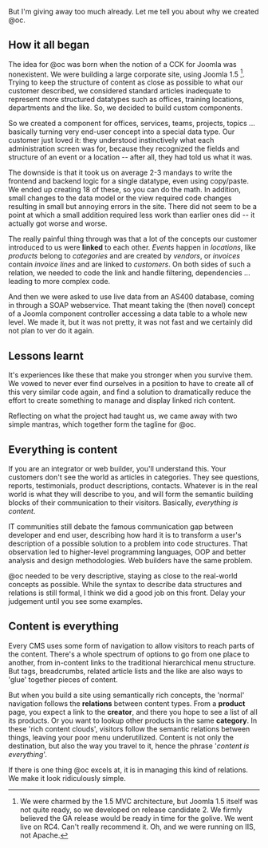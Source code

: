 But I'm giving away too much already. Let me tell you about why we created @oc.

## How it all began

The idea for @oc was born when the notion of a CCK for Joomla was nonexistent. We were building a large corporate site, using Joomla 1.5 [^joomlarc]. Trying to keep the structure of content as close as possible to what our customer described, we considered standard articles inadequate to represent more structured datatypes such as offices, training locations, departments and the like. So, we decided to build custom components. 

[^joomlarc]: We were charmed by the 1.5 MVC architecture, but Joomla 1.5 itself was not quite ready, so we developed on release candidate 2. We firmly believed the GA release would be ready in time for the golive. We went live on RC4. Can't really recommend it. Oh, and we were running on IIS, not Apache.

So we created a component for offices, services, teams, projects, topics ... basically turning very end-user concept into a special data type. Our customer just loved it: they understood instinctively what each administration screen was for, because they recognized the fields and structure of an event or a location -- after all, they had told us what it was. 

The downside is that it took us on average 2-3 mandays to write the frontend and backend logic for a single datatype, even using copy/paste. We ended up creating 18 of these, so you can do the math. In addition, small changes to the data model or the view required code changes resulting in small but annoying errors in the site. There did not seem to be a point at which a small addition required less work than earlier ones did -- it actually got worse and worse.

The really painful thing through was that a lot of the concepts our customer introduced to us were **linked** to each other. *Events* happen in *locations*, like *products* belong to *categories* and are created by *vendors*, or *invoices* contain *invoice lines* and are linked to *customers*. On both sides of such a relation, we needed to code the link and handle filtering, dependencies ... leading to more complex code. 

And then we were asked to use live data from an AS400 database, coming in through a SOAP webservice. That meant taking the (then novel) concept of a Joomla component controller accessing a data table to a whole new level. We made it, but it was not pretty, it was not fast and we certainly did not plan to ver do it again.

## Lessons learnt

It's experiences like these that make you stronger when you survive them. We vowed to never ever find ourselves in a position to have to create all of this very similar code again, and find a solution to dramatically reduce the effort to create something to manage and display linked rich content.

Reflecting on what the project had taught us, we came away with two simple mantras, which together form the tagline for @oc.

## Everything is content

If you are an integrator or web builder, you'll understand this. Your customers don't see the world as articles in categories. They see questions, reports, testimonials, product descriptions, contacts. Whatever is in the real world is what they will describe to you, and will form the semantic building blocks of their communication to their visitors. Basically, *everything is content*.

IT communities still debate the famous communication gap between developer and end user, describing how hard it is to transform a user's description of a possible solution to a problem into code structures. That observation led to higher-level programming languages, OOP and better analysis and design methodologies. Web builders have the same problem.
 
@oc needed to be very descriptive, staying as close to the real-world concepts as possible. While the syntax to describe data structures and relations is still formal, I think we did a good job on this front. Delay your judgement until you see some examples. 

## Content is everything

Every CMS uses some form of navigation to allow visitors to reach parts of the content. There's a whole spectrum of options to go from one place to another, from in-content links to the traditional hierarchical menu structure. But tags, breadcrumbs, related article lists and the like are also ways to 'glue' together pieces of content.

But when you build a site using semantically rich concepts, the 'normal' navigation follows the **relations** between content types. From a **product** page, you expect a link to the **creator**, and there you hope to see a list of all its products. Or you want to lookup other products in the same **category**. In these 'rich content clouds', visitors follow the semantic relations between things, leaving your poor menu underutilized. Content is not only the destination, but also the way you travel to it, hence the phrase '*content is everything*'.
 
 If there is one thing @oc excels at, it is in managing this kind of relations. We make it look ridiculously simple. 
